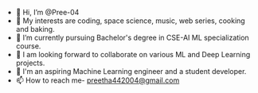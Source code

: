 - 👋 Hi, I’m @Pree-04
- 👀 My interests are coding, space science, music, web series, cooking and baking.
- 🌱 I’m currently pursuing Bachelor's degree in CSE-AI ML specialization course.
- 💞️ I am looking forward to collaborate on various ML and Deep Learning projects.
- 🥇 I'm an aspiring Machine Learning engineer and a student developer.
- 📫 How to reach me- preetha442004@gmail.com

<!---
Pree-04/Pree-04 is a ✨ special ✨ repository because its `README.md` (this file) appears on your GitHub profile.
You can click the Preview link to take a look at your changes.
--->
